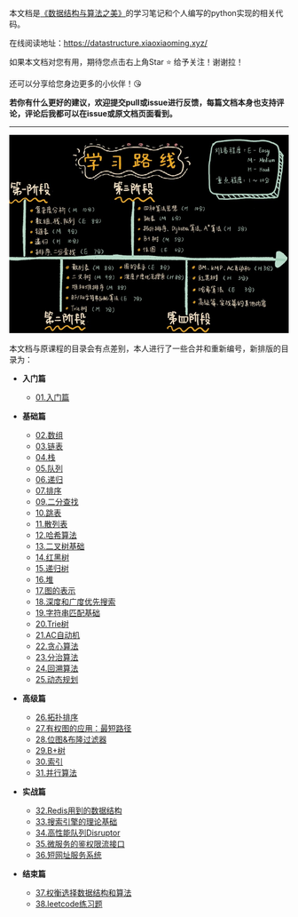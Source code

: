 本文档是[《数据结构与算法之美》](http://gk.link/a/108GK)的学习笔记和个人编写的python实现的相关代码。

在线阅读地址：https://datastructure.xiaoxiaoming.xyz/



如果本文档对您有用，期待您点击右上角Star :star: 给予关注！谢谢拉！

还可以分享给您身边更多的小伙伴！:kissing_heart:



**若你有什么更好的建议，欢迎提交pull或issue进行反馈，每篇文档本身也支持评论，评论后我都可以在issue或原文档页面看到。**

------

![1574073361716](docs/imgs/1574073361716.jpg)

本文档与原课程的目录会有点差别，本人进行了一些合并和重新编号，新排版的目录为：

* **入门篇**
  * [01.入门篇](docs/01.入门篇.md)



* **基础篇**
  * [02.数组](docs/02.数组.md)
  * [03.链表](docs/03.链表.md)
  * [04.栈](docs/04.栈.md)
  * [05.队列](docs/05.队列.md)
  * [06.递归](docs/06.递归.md)
  * [07.排序](docs/07.排序.md)
  * [09.二分查找](docs/09.二分查找.md)
  * [10.跳表](docs/10.跳表.md)
  * [11.散列表](docs/11.散列表.md)
  * [12.哈希算法](docs/12.哈希算法.md)
  * [13.二叉树基础](docs/13.二叉树基础.md)
  * [14.红黑树](docs/14.红黑树.md)
  * [15.递归树](docs/15.递归树.md)
  * [16.堆](docs/16.堆.md)
  * [17.图的表示](docs/17.图的表示.md)
  * [18.深度和广度优先搜索](docs/18.深度和广度优先搜索.md)
  * [19.字符串匹配基础](docs/19.字符串匹配基础.md)
  * [20.Trie树](docs/20.Trie树.md)
  * [21.AC自动机](docs/21.AC自动机.md)
  * [22.贪心算法](docs/22.贪心算法.md)
  * [23.分治算法](docs/23.分治算法.md)
  * [24.回溯算法](docs/24.回溯算法.md)
  * [25.动态规划](docs/25.动态规划.md)



* **高级篇**
  * [26.拓扑排序](docs/26.拓扑排序.md)
  * [27.有权图的应用：最短路径](docs/27.有权图的应用：最短路径.md)
  * [28.位图&布隆过滤器](docs/28.位图&布隆过滤器.md)
  * [29.B+树](docs/29.B+树.md)
  * [30.索引](docs/30.索引.md)
  * [31.并行算法](docs/31.并行算法.md)



* **实战篇**

  * [32.Redis用到的数据结构](docs/32.Redis用到的数据结构.md)
  * [33.搜索引擎的理论基础](docs/33.搜索引擎的理论基础.md)
  * [34.高性能队列Disruptor](docs/34.高性能队列Disruptor.md)
  * [35.微服务的鉴权限流接口](docs/35.微服务的鉴权限流接口.md)
  * [36.短网址服务系统](docs/36.短网址服务系统.md)



* **结束篇**
  * [37.权衡选择数据结构和算法](docs/37.权衡选择数据结构和算法.md)
  * [38.leetcode练习题](docs/38.leetcode练习题.md)



